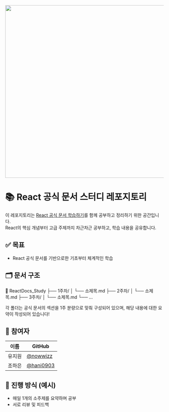 <div align='center'><img width="1400" height="550" alt="image" src="https://github.com/user-attachments/assets/957cdc33-2276-4d65-94d1-ac1871538b09" /></div>


# 📚 React 공식 문서 스터디 레포지토리

이 레포지토리는 [React 공식 문서 학습하기](https://ko.react.dev/learn)를 함께 공부하고 정리하기 위한 공간입니다.  
React의 핵심 개념부터 고급 주제까지 차근차근 공부하고, 학습 내용을 공유합니다.

## ✅ 목표

- React 공식 문서를 기반으로한 기초부터 체계적인 학습

## 🗂️ 문서 구조

📁 ReactDocs_Study
├── 1주차/
│ └── 소제목.md
├── 2주차/
│ └── 소제목.md
├── 3주차/
│ └── 소제목.md
└── ...

각 폴더는 공식 문서의 섹션을 1주 분량으로 맞춰 구성되어 있으며, 해당 내용에 대한 요약이 작성되어 있습니다!

## 👥 참여자

| 이름 | GitHub |
|------|--------|
| 유지원 | [@nowwizz](https://github.com/nowwizz) |
| 조하은 | [@hani0903](https://github.com/hani0903) |



## 📅 진행 방식 (예시)

- 매일 1개의 소주제를 요약하며 공부
- 서로 리뷰 및 피드백
